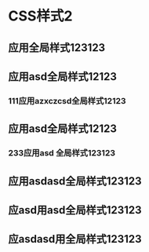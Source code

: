 # CSS样式2

## 应用全局样式123123
## 应用asd全局样式12123
### 111应用azxczcsd全局样式12123
## 应用asd全局样式12123
### 233应用asd 全局样式123123
## 应用asdasd全局样式123123
## 应asd用asd全局样式123123
## 应asdasd用全局样式123123